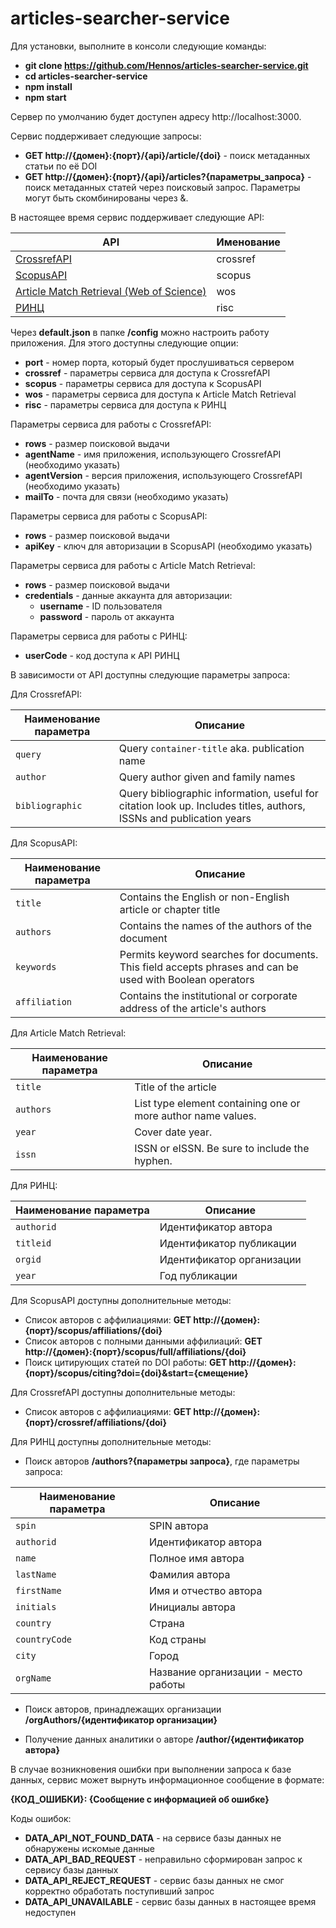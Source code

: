 # articles-searcher-service

Для установки, выполните в консоли следующие команды:

- **git clone https://github.com/Hennos/articles-searcher-service.git**
- **cd articles-searcher-service**
- **npm install**
- **npm start**

Сервер по умолчанию будет доступен адресу http://localhost:3000.

Сервис поддерживает следующие запросы:

- **GET http://{домен}:{порт}/{api}/article/{doi}** - поиск метаданных статьи по её DOI
- **GET http://{домен}:{порт}/{api}/articles?{параметры_запроса}** - поиск метаданных статей через поисковый запроc. Параметры могут быть скомбинированы через &.

В настоящее время сервис поддерживает следующие API:

| API                                                                      | Именование |
| ------------------------------------------------------------------------ | ---------- |
| [CrossrefAPI](https://api.crossref.org)                                  | crossref   |
| [ScopusAPI](https://api.elsevier.com/content/search/scopus)              | scopus     |
| [Article Match Retrieval (Web of Science)](http://support.clarivate.com) | wos        |
| [РИНЦ](https://elibrary.ru)                                              | risc       |

Через **default.json** в папке **/config** можно настроить работу приложения. Для этого доступны следующие опции:

- **port** - номер порта, который будет прослушиваться сервером
- **crossref** - параметры сервиса для доступа к CrossrefAPI
- **scopus** - параметры сервиса для доступа к ScopusAPI
- **wos** - параметры сервиса для доступа к Article Match Retrieval
- **risc** - параметры сервиса для доступа к РИНЦ

Параметры сервиса для работы с CrossrefAPI:

- **rows** - размер поисковой выдачи
- **agentName** - имя приложения, использующего CrossrefAPI (необходимо указать)
- **agentVersion** - версия приложения, использующего CrossrefAPI (необходимо указать)
- **mailTo** - почта для связи (необходимо указать)

Параметры сервиса для работы с ScopusAPI:

- **rows** - размер поисковой выдачи
- **apiKey** - ключ для авторизации в ScopusAPI (необходимо указать)

Параметры сервиса для работы с Article Match Retrieval:

- **rows** - размер поисковой выдачи
- **credentials** - данные аккаунта для авторизации:
  - **username** - ID пользователя
  - **password** - пароль от аккаунта

Параметры сервиса для работы с РИНЦ:

- **userCode** - код доступа к API РИНЦ

В зависимости от API доступны следующие параметры запроса:

Для CrossrefAPI:

| Наименование параметра | Описание                                                                                                            |
| ---------------------- | ------------------------------------------------------------------------------------------------------------------- |
| `query`                | Query `container-title` aka. publication name                                                                       |
| `author`               | Query author given and family names                                                                                 |
| `bibliographic`        | Query bibliographic information, useful for citation look up. Includes titles, authors, ISSNs and publication years |

Для ScopusAPI:

| Наименование параметра | Описание                                                                                                  |
| ---------------------- | --------------------------------------------------------------------------------------------------------- |
| `title`                | Contains the English or non-English article or chapter title                                              |
| `authors`              | Contains the names of the authors of the document                                                         |
| `keywords`             | Permits keyword searches for documents. This field accepts phrases and can be used with Boolean operators |
| `affiliation`          | Contains the institutional or corporate address of the article's authors                                  |

Для Article Match Retrieval:

| Наименование параметра | Описание                                                     |
| ---------------------- | ------------------------------------------------------------ |
| `title`                | Title of the article                                         |
| `authors`              | List type element containing one or more author name values. |
| `year`                 | Cover date year.                                             |
| `issn`                 | ISSN or eISSN. Be sure to include the hyphen.                |

Для РИНЦ:

| Наименование параметра | Описание                  |
| ---------------------- | ------------------------- |
| `authorid`             | Идентификатор автора      |
| `titleid`              | Идентификатор публикации  |
| `orgid`                | Идентификатор организации |
| `year`                 | Год публикации            |

Для ScopusAPI доступны дополнительные методы:

- Список авторов с аффилиациями: **GET http://{домен}:{порт}/scopus/affiliations/{doi}**
- Список авторов с полными данными аффилиаций: **GET http://{домен}:{порт}/scopus/full/affiliations/{doi}**
- Поиск цитирующих статей по DOI работы: **GET http://{домен}:{порт}/scopus/citing?doi={doi}&start={смещение}**

Для CrossrefAPI доступны дополнительные методы:

- Список авторов с аффилиациями: **GET http://{домен}:{порт}/crossref/affiliations/{doi}**

Для РИНЦ доступны дополнительные методы:

- Поиск авторов **/authors?{параметры запроса}**, где параметры запроса:

| Наименование параметра | Описание                            |
| ---------------------- | ----------------------------------- |
| `spin`                 | SPIN автора                         |
| `authorid`             | Идентификатор автора                |
| `name`                 | Полное имя автора                   |
| `lastName`             | Фамилия автора                      |
| `firstName`            | Имя и отчество автора               |
| `initials`             | Инициалы автора                     |
| `country`              | Страна                              |
| `countryCode`          | Код страны                          |
| `city`                 | Город                               |
| `orgName`              | Название организации - место работы |

- Поиск авторов, принадлежащих организации **/orgAuthors/{идентификатор организации}**

- Получение данных аналитики о авторе **/author/{идентификатор автора}**

В случае возникновения ошибки при выполнении запроса к базе данных, сервис может вырнуть информационное сообщение в формате:

**{КОД_ОШИБКИ}: {Сообщение с информацией об ошибке}**

Коды ошибок:

- **DATA_API_NOT_FOUND_DATA** - на сервисе базы данных не обнаружены искомые данные
- **DATA_API_BAD_REQUEST** - неправильно сформирован запрос к сервису базы данных
- **DATA_API_REJECT_REQUEST** - сервис базы данных не смог корректно обработать поступивший запрос
- **DATA_API_UNAVAILABLE** - сервис базы данных в настоящее время недоступен

